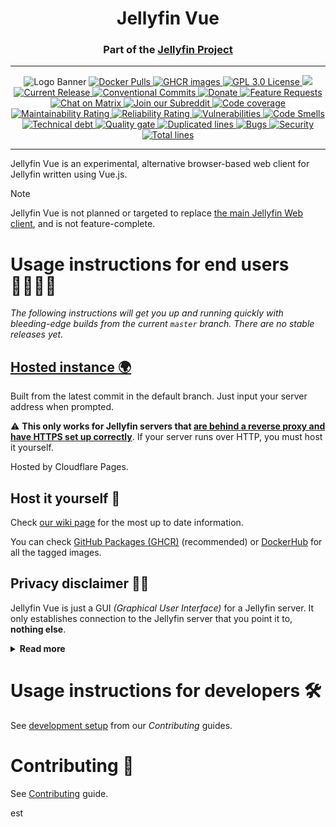 <h1 align="center">Jellyfin Vue</h1>
<h3 align="center">Part of the <a href="https://jellyfin.org">Jellyfin Project</a></h3>

---

<p align="center">
<img alt="Logo Banner" src="https://raw.githubusercontent.com/jellyfin/jellyfin-ux/master/branding/SVG/banner-logo-solid.svg?sanitize=true"/>
<a href="https://hub.docker.com/r/jellyfin/jellyfin-vue">
<img alt="Docker Pulls" src="https://img.shields.io/docker/pulls/jellyfin/jellyfin-vue">
</a>
<a href="https://github.com/jellyfin/jellyfin-vue/pkgs/container/jellyfin-vue">
<img alt="GHCR images" src="https://img.shields.io/badge/Github-packages-blue">
</a>
<a href="https://github.com/jellyfin/jellyfin-vue">
<img alt="GPL 3.0 License" src="https://img.shields.io/github/license/jellyfin/jellyfin-vue.svg"/>
</a>
<a href="https://translate.jellyfin.org/projects/jellyfin-vue/jellyfin-vue/">
<img src="https://translate.jellyfin.org/widgets/jellyfin-vue/-/jellyfin-vue/svg-badge.svg">
</a>
<a href="https://github.com/jellyfin/jellyfin-vue/releases">
<img alt="Current Release" src="https://img.shields.io/github/release/jellyfin/jellyfin-vue.svg"/>
</a>
<a href="https://conventionalcommits.org">
<img alt="Conventional Commits" src="https://img.shields.io/badge/Conventional%20Commits-%23FE5196?logo=conventionalcommits&logoColor=white" />
</a>
<a href="https://opencollective.com/jellyfin">
<img alt="Donate" src="https://img.shields.io/opencollective/all/jellyfin.svg?label=backers"/>
</a>
<a href="https://features.jellyfin.org/?tags=vue">
<img alt="Feature Requests" src="https://img.shields.io/badge/fider-vote%20on%20features-success.svg"/>
</a>
<a href="https://matrix.to/#/#jellyfin-vue:matrix.org">
<img alt="Chat on Matrix" src="https://img.shields.io/matrix/jellyfin:matrix.org.svg?logo=matrix"/>
</a>
<a href="https://www.reddit.com/r/jellyfin">
<img alt="Join our Subreddit" src="https://img.shields.io/badge/reddit-r%2Fjellyfin-%23FF5700.svg"/>
</a>
<a href="https://sonarcloud.io/summary/new_code?id=jellyfin_jellyfin-vue">
<img alt="Code coverage"src="https://sonarcloud.io/api/project_badges/measure?project=jellyfin_jellyfin-vue&metric=coverage"/>
</a>
<a href="https://sonarcloud.io/summary/new_code?id=jellyfin_jellyfin-vue">
<img alt="Maintainability Rating"src="https://sonarcloud.io/api/project_badges/measure?project=jellyfin_jellyfin-vue&metric=sqale_rating"/>
</a>
<a href="https://sonarcloud.io/summary/new_code?id=jellyfin_jellyfin-vue">
<img alt="Reliability Rating"src="https://sonarcloud.io/api/project_badges/measure?project=jellyfin_jellyfin-vue&metric=reliability_rating"/>
</a>
<a href="https://sonarcloud.io/summary/new_code?id=jellyfin_jellyfin-vue">
<img alt="Vulnerabilities"src="https://sonarcloud.io/api/project_badges/measure?project=jellyfin_jellyfin-vue&metric=vulnerabilities"/>
</a>
<a href="https://sonarcloud.io/summary/new_code?id=jellyfin_jellyfin-vue">
<img alt="Code Smells"src="https://sonarcloud.io/api/project_badges/measure?project=jellyfin_jellyfin-vue&metric=code_smells"/>
</a>
<a href="https://sonarcloud.io/summary/new_code?id=jellyfin_jellyfin-vue">
<img alt="Technical debt"src="https://sonarcloud.io/api/project_badges/measure?project=jellyfin_jellyfin-vue&metric=sqale_index"/>
</a>
<a href="https://sonarcloud.io/summary/new_code?id=jellyfin_jellyfin-vue">
<img alt="Quality gate"src="https://sonarcloud.io/api/project_badges/measure?project=jellyfin_jellyfin-vue&metric=alert_status"/>
</a>
<a href="https://sonarcloud.io/summary/new_code?id=jellyfin_jellyfin-vue">
<img alt="Duplicated lines"src="https://sonarcloud.io/api/project_badges/measure?project=jellyfin_jellyfin-vue&metric=duplicated_lines_density"/>
</a>
<a href="https://sonarcloud.io/summary/new_code?id=jellyfin_jellyfin-vue">
<img alt="Bugs"src="https://sonarcloud.io/api/project_badges/measure?project=jellyfin_jellyfin-vue&metric=bugs"/>
</a>
<a href="https://sonarcloud.io/summary/new_code?id=jellyfin_jellyfin-vue">
<img alt="Security"src="https://sonarcloud.io/api/project_badges/measure?project=jellyfin_jellyfin-vue&metric=security_rating"/>
</a>
<a href="https://sonarcloud.io/summary/new_code?id=jellyfin_jellyfin-vue">
<img alt="Total lines"src="https://sonarcloud.io/api/project_badges/measure?project=jellyfin_jellyfin-vue&metric=ncloc"/>
</a>
</p>

---

Jellyfin Vue is an experimental, alternative browser-based web client for Jellyfin written using Vue.js.

> [!NOTE]
> Jellyfin Vue is not planned or targeted to replace [the main Jellyfin Web client](https://github.com/jellyfin/jellyfin-web), and is not feature-complete.

# Usage instructions for end users 👨‍👩‍👧‍👦

*The following instructions will get you up and running quickly with
bleeding-edge builds from the current `master` branch.
There are no stable releases yet.*

## [Hosted instance 🌍](https://jf-vue.pages.dev/)

Built from the latest commit in the default branch. Just input your server address when prompted.

⚠️ **This only works for Jellyfin servers that [are behind a reverse proxy and have HTTPS set up correctly](https://jellyfin.org/docs/general/networking/#running-jellyfin-behind-a-reverse-proxy)**. If your server runs over HTTP, you must host it yourself.

Hosted by Cloudflare Pages.

## Host it yourself 💽

Check [our wiki page](https://github.com/jellyfin/jellyfin-vue/wiki/Deployment) for the most up to date information.

You can check [GitHub Packages (GHCR)](https://github.com/jellyfin/jellyfin-vue/pkgs/container/jellyfin-vue) (recommended) or [DockerHub](https://hub.docker.com/r/jellyfin/jellyfin-vue) for all the tagged images.

## Privacy disclaimer 🕵🏻

Jellyfin Vue is just a GUI *(Graphical User Interface)* for a Jellyfin server. It only establishes connection to the Jellyfin server that you point it to, **nothing else**.

<details>
<summary><strong>Read more</strong></summary>

- **Local instances** _Examples: Our Windows/Mac/Linux application, a local web server, etc_: All the necessary assets for the frontend to work
  are available locally (in your device) or bundled into the underlying environment (Tauri, Electron, etc) where it is running.
  No assets need to be fetched remotely.
- **Remote instances** _Examples: Our hosted instance, an admin hosting Jellyfin Vue and sharing the URL
  (which is in a different domain from the Jellyfin Server), etc_: This probably comprises most cases.
  Here, all the frontend assets are not locally available, but somewhere else. When you access the remotely hosted frontend
  (normally using a web browser like Firefox or Microsoft Edge),
  all the frontend assets are loaded/cached into your device. Once the load has finished,
  **the connection will exclusively be between your device and the Jellyfin server(s)** ¹². Whoever is serving the frontend
  is never in the middle. ³

¹ _Assuming that the hosted version has not been altered (by adding trackers, beacons...) in any way from the sources provided in this repository
and you trust the person/people behind it to not have done so_.

² _Some features that need access to remote resources that are not controlled by you and/or the person hosting Jellyfin Vue might be added in the future
(such as Google Cast support for Chromecasts). These will be always **opt in** and toggleable through [our configuration](https://github.com/jellyfin/jellyfin-vue/wiki/Configuration)_

³ _We assume standard networks here, no special configurations or policies that your ISP/Workplace/University/etc might apply._

[Jellyfin Web](https://github.com/jellyfin/jellyfin-web) (our main frontend) works in a similar way:
It connects by default to the Jellyfin server that is running alongside,
but it's also capable to connect to other Jellyfin servers [like can be tested in our demo](https://demo.jellyfin.org/) and [the hosted instance](https://jellyfin-web.pages.dev/).
By inspecting the network requests, you will find that only connections to fetch its own assets are made to the server distributing the client, but connections to your own Jellyfin server will not go through it.

The same principel applies to Jellyfin Vue. Note that Jellyfin Web can also be hosted standalone, just like Jellyfin Vue.

- _Relevant links_: [Community standards](https://jellyfin.org/docs/general/community-standards) and [Social Contract](https://github.com/jellyfin/jellyfin-meta/blob/master/policies-and-procedures/jellyfin-social-contract.md)
</details>

# Usage instructions for developers 🛠

See [development setup](https://github.com/jellyfin/jellyfin-vue/wiki/Contributing#development-setup) from our *Contributing* guides.

# Contributing 🤝

See [Contributing](https://github.com/jellyfin/jellyfin-vue/wiki/Contributing) guide.


est

